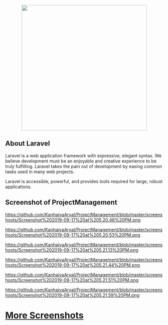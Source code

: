<p align="center"><img src="https://res.cloudinary.com/dtfbvvkyp/image/upload/v1566331377/laravel-logolockup-cmyk-red.svg" width="400"></p>


## About Laravel

Laravel is a web application framework with expressive, elegant syntax. We believe development must be an enjoyable and creative experience to be truly fulfilling. Laravel takes the pain out of development by easing common tasks used in many web projects.

Laravel is accessible, powerful, and provides tools required for large, robust applications.

## Screenshot of ProjectManagement 
https://github.com/KanhaiyaAryal/ProjectManagement/blob/master/screenshoots/Screenshot%202019-09-17%20at%205.20.48%20PM.png

https://github.com/KanhaiyaAryal/ProjectManagement/blob/master/screenshoots/Screenshot%202019-09-17%20at%205.20.53%20PM.png

https://github.com/KanhaiyaAryal/ProjectManagement/blob/master/screenshoots/Screenshot%202019-09-17%20at%205.21.13%20PM.png

https://github.com/KanhaiyaAryal/ProjectManagement/blob/master/screenshoots/Screenshot%202019-09-17%20at%205.21.44%20PM.png

https://github.com/KanhaiyaAryal/ProjectManagement/blob/master/screenshoots/Screenshot%202019-09-17%20at%205.21.51%20PM.png

https://github.com/KanhaiyaAryal/ProjectManagement/blob/master/screenshoots/Screenshot%202019-09-17%20at%205.21.59%20PM.png

<h1><a href="https://github.com/KanhaiyaAryal/ProjectManagement/tree/master/screenshoots">More Screenshots</a></h1>
